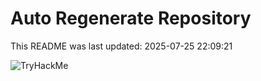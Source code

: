 # Auto Regenerate Repository

This README was last updated: 2025-07-25 22:09:21

 ![TryHackMe](https://tryhackme.com/badge/533634)